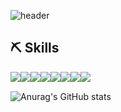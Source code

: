 ![header](https://capsule-render.vercel.app/api?type=rounded&color=FFCCCC&height=200&section=header&text=Hi!%20I'm%20me%20YeRim&fontSize=90&stroke=FFFFFF)


## ⛏ Skills
<div style="display:flex">
<img src="https://img.shields.io/badge/JAVA-E97627?style=flat&logo=IntelliJ%20IDEA&logoColor=white"> <img src="https://img.shields.io/badge/Spring Boot-6DB33F?style=flat&logo=Spring Boot&logoColor=white"> <img src="https://img.shields.io/badge/MySQL-4479A1?style=flat&logo=MySQL&logoColor=white">
<br>
<img src="https://img.shields.io/badge/HTML-E34F26?style=flat&logo=HTML5&logoColor=white"> <img src="https://img.shields.io/badge/CSS-1572B6?style=flat&logo=CSS3&logoColor=white"> <img src="https://img.shields.io/badge/JavaScript-F7DF1E?style=flat&logo=JavaScript&logoColor=white">
<br>
<img src="https://img.shields.io/badge/Windows-0078D6?style=flat&logo=Windows&logoColor=black">
<br>
<img src="https://img.shields.io/badge/github-181717?style=flat&logo=github&logoColor=white">
</div>

![Anurag's GitHub stats](https://github-readme-stats.vercel.app/api?username=eoeo2255&show_icons=true&theme=radical)
